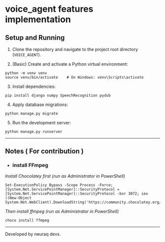 # voice_agent features implementation


## Setup and Running

1. Clone the repository and navigate to the project root directory (`VOICE_AGENT`).

2. (Basic) Create and activate a Python virtual environment:

```shell 
python -m venv venv
source venv/bin/activate    # On Windows: venv\Scripts\activate

````
3. Install dependencies:

```shell
pip install django numpy SpeechRecognition pydub
````
4. Apply database migrations:

```shell
python manage.py migrate
````
5. Run the development server:

```shell
python manage.py runserver
````
---

## Notes ( For contribution )

- ### install FFmpeg <br />
<i>Install Chocolatey first (run as Administrator in PowerShell)</i>
```shell
Set-ExecutionPolicy Bypass -Scope Process -Force; [System.Net.ServicePointManager]::SecurityProtocol = [System.Net.ServicePointManager]::SecurityProtocol -bor 3072; iex ((New-Object System.Net.WebClient).DownloadString('https://community.chocolatey.org/install.ps1'))
````

<i>Then install ffmpeg (run as Administrator in PowerShell)</i>

```shell
choco install ffmpeg
````

---

Developed by neuraq devs.
